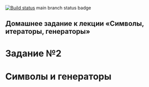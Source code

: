 [![Build status](https://ci.appveyor.com/api/projects/status/qvj7p6rnewxe3y6f?svg=true)](https://ci.appveyor.com/project/ZavyalovAndrei/symbols-and-generators)
main branch status badge


## Домашнее задание к лекции «Символы, итераторы, генераторы»
# Задание №2
# Символы и генераторы